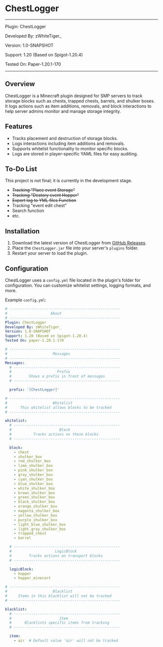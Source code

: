 # ChestLogger

---

Plugin: ChestLogger

Developed By: zWhiteTiger_

Version: 1.0-SNAPSHOT

Support: 1.20 (Based on Spigot-1.20.4)

Tested On: Paper-1.20.1-170

---

## Overview

ChestLogger is a Minecraft plugin designed for SMP servers to track storage blocks such as chests, trapped chests, barrels, and shulker boxes. It logs actions such as item additions, removals, and block interactions to help server admins monitor and manage storage integrity.

## Features

- Tracks placement and destruction of storage blocks.
- Logs interactions including item additions and removals.
- Supports whitelist functionality to monitor specific blocks.
- Logs are stored in player-specific YAML files for easy auditing.

## To-Do List

This project is not final; it is currently in the development stage.

- ~~Tracking "Place event Storage"~~
- ~~Tracking "Destory event Hopper"~~
- ~~Export log to YML files Function~~
- Tracking "event edit chest"
- Search function
- etc.

## Installation

1. Download the latest version of ChestLogger from [GitHub Releases](https://github.com/zWhiteTiger/ChestLogger/releases).
2. Place the `ChestLogger.jar` file into your server's `plugins` folder.
3. Restart your server to load the plugin.

## Configuration

ChestLogger uses a `config.yml` file located in the plugin's folder for configuration. You can customize whitelist settings, logging formats, and more.

Example `config.yml`:

```yml
# ---------------------------------------------------
#                    About
# ---------------------------------------------------
Plugin: ChestLogger
Developed By: zWhiteTiger_
Version: 1.0-SNAPSHOT
Support: 1.20 (Based on Spigot-1.20.4)
Tested On: paper-1.20.1-170

# ---------------------------------------------------
#                     Messages
# ---------------------------------------------------
Messages:
  # -------------------------------------------------
  #                     Prefix
  #        Shows a prefix in front of messages
  # -------------------------------------------------

  prefix: '[ChestLogger]'

# ---------------------------------------------------
#                     Whitelist
#      This whitelist allows blocks to be tracked
# ---------------------------------------------------

whitelist:
  # -------------------------------------------------
  #                      Block
  #          Tracks actions on these blocks
  # -------------------------------------------------

  block:
    - chest
    - shulker_box
    - red_shulker_box
    - lime_shulker_box
    - pink_shulker_box
    - gray_shulker_box
    - cyan_shulker_box
    - blue_shulker_box
    - white_shulker_box
    - brown_shulker_box
    - green_shulker_box
    - black_shulker_box
    - orange_shulker_box
    - magenta_shulker_box
    - yellow_shulker_box
    - purple_shulker_box
    - light_blue_shulker_box
    - light_gray_shulker_box
    - trapped_chest
    - barrel

  # -------------------------------------------------
  #                    LogicBlock
  #        Tracks actions on transport blocks
  # -------------------------------------------------

  logicBlock:
    - hopper
    - hopper_minecart

# ---------------------------------------------------
#                     Blacklist
#     Items in this blacklist will not be tracked
# ---------------------------------------------------

blacklist:
  # -------------------------------------------------
  #                      Item
  #      Blacklists specific items from tracking
  # -------------------------------------------------

  item:
    - air  # Default value 'air' will not be tracked
